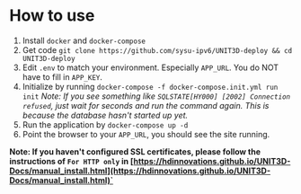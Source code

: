 # How to use

1. Install `docker` and `docker-compose`
2. Get code `git clone https://github.com/sysu-ipv6/UNIT3D-deploy && cd UNIT3D-deploy`
3. Edit `.env` to match your environment. Especially `APP_URL`. You do NOT have to fill in `APP_KEY`.
4. Initialize by running `docker-compose -f docker-compose.init.yml run init`
   *Note: If you see something like `SQLSTATE[HY000] [2002] Connection refused`, just wait for seconds and run the command again. This is because the database hasn't started up yet.*
5. Run the application by `docker-compose up -d`
6. Point the browser to your `APP_URL`, you should see the site running.

**Note: If you haven't configured SSL certificates, please follow the instructions of `For HTTP only` in [https://hdinnovations.github.io/UNIT3D-Docs/manual_install.html](https://hdinnovations.github.io/UNIT3D-Docs/manual_install.html)`**
